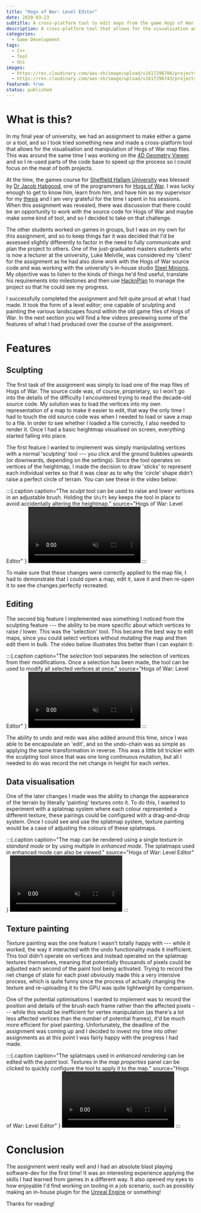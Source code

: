 ```yaml
---
title: "Hogs of War: Level Editor"
date: 2020-03-23
subtitle: A cross-platform tool to edit maps from the game Hogs of War (2000).
description: A cross-platform tool that allows for the visualisation and manipulation of Hogs of War map files.
categories: 
  - Game Development
tags: 
  - C++
  - Tool
  - Uni
images: 
  - https://res.cloudinary.com/aas-sh/image/upload/v1617296706/projects/hogs_of_war_level_editor/thumbnail_qiom9m.png
  - https://res.cloudinary.com/aas-sh/image/upload/v1617296743/projects/hogs_of_war_level_editor/screenshot_uk6iiq.png
featured: true
status: published
---
```


# What is this?

In my final year of university, we had an assignment to make either a game or a tool, and so I took tried something new and made a cross-platform tool that allows for the visualisation and manipulation of Hogs of War map files. This was around the same time I was working on the [4D Geometry Viewer](/project/4d-geometry-viewer) and so I re-used parts of the code base to speed up the process so I could focus on the meat of both projects.

At the time, the games course for [Sheffield Hallam University](https://www.shu.ac.uk/) was blessed by [Dr Jacob Habgood](https://www.shu.ac.uk/about-us/our-people/staff-profiles/jacob-habgood), one of the programmers for [Hogs of War](https://en.wikipedia.org/wiki/Hogs_of_War). I was lucky enough to get to know him, learn from him, and have him as my supervisor for my [thesis](/project/thesis) and I am very grateful for the time I spent in his sessions. When this assignment was revealed, there was discussion that there could be an opportunity to work with the source code for Hogs of War and maybe make some kind of tool, and so I decided to take on that challenge. 

The other students worked on games in groups, but I was on my own for this assignment, and so to keep things fair it was decided that I'd be assessed slightly differently to factor in the need to fully communicate and plan the project to others. One of the just-graduated masters students who is now a lecturer at the university, Luke Melville, was considered my 'client' for the assignment as he had also done work with the Hogs of War source code and was working with the university's in-house studio [Steel Minions](http://steelminions.com/). My objective was to listen to the kinds of things he'd find useful, translate his requirements into milestones and then use [HacknPlan](https://hacknplan.com/) to manage the project so that he could see my progress.

I successfully completed the assignment and felt quite proud at what I had made. It took the form of a level editor; one capable of sculpting and painting the various landscapes found within the old game files of Hogs of War. In the next section you will find a few videos previewing some of the features of what I had produced over the course of the assignment.

# Features

## Sculpting

The first task of the assignment was simply to load one of the map files of Hogs of War. The source code was, of course, proprietary, so I won't go into the details of the difficulty I encountered trying to read the decade-old source code. My solution was to load the vertices into my own representation of a map to make it easier to edit, that way the only time I had to touch the old source code was when I needed to load or save a map to a file. In order to see whether I loaded a file correctly, I also needed to render it. Once I had a basic heightmap visualised on screen, everything started falling into place.

The first feature I wanted to implement was simply manipulating vertices with a normal 'sculpting' tool --- you click and the ground bubbles upwards (or downwards, depending on the settings). Since the tool operates on vertices of the heightmap, I made the decision to draw 'sticks' to represent each individual vertex so that it was clear as to why the 'circle' shape didn't raise a perfect circle of terrain. You can see these in the video below:

:::{.caption
  caption="The *sculpt* tool can be used to raise and lower vertices in an adjustable brush. Holding the `Shift` key keeps the tool in place to avoid accidentally altering the heightmap."
  source="Hogs of War: Level Editor"
}
<video src="https://res.cloudinary.com/aas-sh/video/upload/v1623691315/projects/hogs_of_war_level_editor/sculpt.mkv" autoplay muted controls></video>
:::

To make sure that these changes were correctly applied to the map file, I had to demonstrate that I could open a map, edit it, save it and then re-open it to see the changes perfectly recreated.


## Editing

The second big feature I implemented was something I noticed from the sculpting feature --- the ability to be more specific about which vertices to raise / lower. This was the 'selection' tool. This became the best way to edit maps, since you could select vertices without mutating the map and then edit them in bulk. The video below illustrates this better than I can explain it:

:::{.caption
  caption="The *selection* tool separates the selection of vertices from their modifications. Once a selection has been made, the tool can be used to modify all selected vertices at once."
  source="Hogs of War: Level Editor"
}
<video src="https://res.cloudinary.com/aas-sh/video/upload/v1623691328/projects/hogs_of_war_level_editor/select.mkv" autoplay muted controls></video>
:::

The ability to undo and redo was also added around this time, since I was able to be encapsulate an 'edit', and so the undo-chain was as simple as applying the same transformation in reverse. This was a little bit trickier with the sculpting tool since that was one long continuous mutation, but all I needed to do was record the net change in height for each vertex.

## Data visualisation

One of the later changes I made was the ability to change the appearance of the terrain by literally 'painting' textures onto it. To do this, I wanted to experiment with a splatmap system where each colour represented a different texture, these pairings could be configured with a drag-and-drop system. Once I could see and use the splatmap system, texture painting would be a case of adjusting the colours of these splatmaps.

:::{.caption
  caption="The map can be rendered using a single texture in *standard mode* or by using multiple in *enhanced mode*. The splatmaps used in enhanced mode can also be viewed."
  source="Hogs of War: Level Editor"
}
<video src="https://res.cloudinary.com/aas-sh/video/upload/v1623691330/projects/hogs_of_war_level_editor/modes.mp4" autoplay muted controls></video>
:::

## Texture painting

Texture painting was the one feature I wasn't totally happy with --- while it worked, the way it interacted with the undo functionality made it inefficient. This tool didn't operate on vertices and instead operated on the splatmap textures themselves, meaning that potentially thousands of pixels could be adjusted each second of the paint tool being activated. Trying to record the net change of state for each pixel obviously made this a very intensive process, which is quite funny since the process of actually changing the texture and re-uploading it to the GPU was quite lightweight by comparison.

One of the potential optimisations I wanted to implement was to record the position and details of the brush each frame rather than the affected pixels --- while this would be inefficient for vertex manipulation (as there's a lot less affected vertices than the number of potential frames), it'd be much more efficient for pixel painting. Unfortunately, the deadline of the assignment was coming up and I decided to invest my time into other assignments as at this point I was fairly happy with the progress I had made.

:::{.caption
  caption="The splatmaps used in *enhanced rendering* can be edited with the *paint* tool. Textures in the *map properties* panel can be clicked to quickly configure the tool to apply it to the map."
  source="Hogs of War: Level Editor"
}
<video src="https://res.cloudinary.com/aas-sh/video/upload/v1623691348/projects/hogs_of_war_level_editor/paint.mp4" autoplay muted controls></video>
:::

# Conclusion

The assignment went really well and I had an absolute blast playing software-dev for the first time! It was an interesting experience applying the skills I had learned from games in a different way. It also opened my eyes to how enjoyable I'd find working on tooling in a job scenario, such as possibly making an in-house plugin for the [Unreal Engine](https://www.unrealengine.com/) or something!

Thanks for reading!
